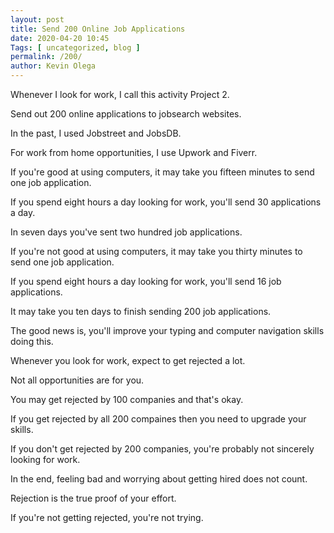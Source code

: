 ```yaml
--- 
layout: post 
title: Send 200 Online Job Applications
date: 2020-04-20 10:45
Tags: [ uncategorized, blog ]
permalink: /200/ 
author: Kevin Olega 
--- 
```

Whenever I look for work, I call this activity Project 2.

Send out 200 online applications to jobsearch websites.

In the past, I used Jobstreet and JobsDB.

For work from home opportunities, I use Upwork and Fiverr.

If you're good at using computers, it may take you fifteen minutes to send one job application.

If you spend eight hours a day looking for work, you'll send 30 applications a day.

In seven days you've sent two hundred job applications.

If you're not good at using computers, it may take you thirty minutes to send one job application.

If you spend eight hours a day looking for work, you'll send 16 job applications.

It may take you ten days to finish sending 200 job applications.

The good news is, you'll improve your typing and computer navigation skills doing this.

Whenever you look for work, expect to get rejected a lot.

Not all opportunities are for you.

You may get rejected by 100 companies and that's okay.

If you get rejected by all 200 compaines then you need to upgrade your skills.

If you don't get rejected by 200 companies, you're probably not sincerely looking for work.

In the end, feeling bad and worrying about getting hired does not count.

Rejection is the true proof of your effort.

If you're not getting rejected, you're not trying.